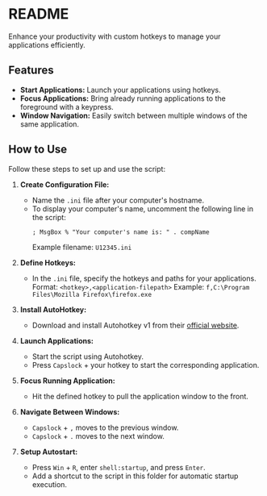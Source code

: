 # README

Enhance your productivity with custom hotkeys to manage your applications efficiently.

## Features

- **Start Applications:** Launch your applications using hotkeys.
- **Focus Applications:** Bring already running applications to the foreground with a keypress.
- **Window Navigation:** Easily switch between multiple windows of the same application.

## How to Use

Follow these steps to set up and use the script:

1. **Create Configuration File:**
   - Name the `.ini` file after your computer's hostname.
   - To display your computer's name, uncomment the following line in the script:
     ```ahk
     ; MsgBox % "Your computer's name is: " . compName
     ```
     Example filename: `U12345.ini`

2. **Define Hotkeys:**
   - In the `.ini` file, specify the hotkeys and paths for your applications.
     Format: `<hotkey>,<application-filepath>`
     Example: `f,C:\Program Files\Mozilla Firefox\firefox.exe`

3. **Install AutoHotkey:**
   - Download and install Autohotkey v1 from their [official website](https://www.autohotkey.com/).

4. **Launch Applications:**
   - Start the script using Autohotkey.
   - Press `Capslock` + your hotkey to start the corresponding application.

5. **Focus Running Application:**
   - Hit the defined hotkey to pull the application window to the front.

6. **Navigate Between Windows:**
   - `Capslock` + `,` moves to the previous window.
   - `Capslock` + `.` moves to the next window.

7. **Setup Autostart:**
   - Press `Win` + `R`, enter `shell:startup`, and press `Enter`.
   - Add a shortcut to the script in this folder for automatic startup execution.